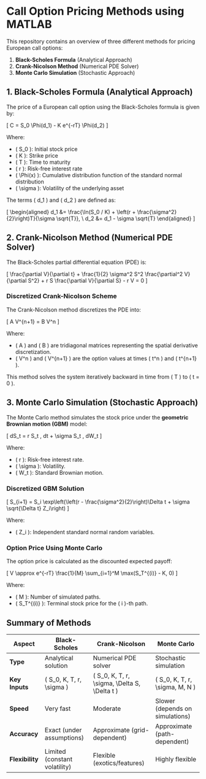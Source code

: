 # Call Option Pricing Methods using MATLAB

This repository contains an overview of three different methods for pricing European call options:
1. **Black-Scholes Formula** (Analytical Approach)
2. **Crank-Nicolson Method** (Numerical PDE Solver)
3. **Monte Carlo Simulation** (Stochastic Approach)

## 1. Black-Scholes Formula (Analytical Approach)

The price of a European call option using the Black-Scholes formula is given by:

\[
C = S_0 \Phi(d_1) - K e^{-rT} \Phi(d_2)
\]

Where:
- \( S_0 \): Initial stock price
- \( K \): Strike price
- \( T \): Time to maturity
- \( r \): Risk-free interest rate
- \( \Phi(x) \): Cumulative distribution function of the standard normal distribution
- \( \sigma \): Volatility of the underlying asset

The terms \( d_1 \) and \( d_2 \) are defined as:

\[
\begin{aligned}
d_1 &= \frac{\ln(S_0 / K) + \left(r + \frac{\sigma^2}{2}\right)T}{\sigma \sqrt{T}}, \\
d_2 &= d_1 - \sigma \sqrt{T}
\end{aligned}
\]

## 2. Crank-Nicolson Method (Numerical PDE Solver)

The Black-Scholes partial differential equation (PDE) is:

\[
\frac{\partial V}{\partial t} + \frac{1}{2} \sigma^2 S^2 \frac{\partial^2 V}{\partial S^2} + r S \frac{\partial V}{\partial S} - r V = 0
\]

### Discretized Crank-Nicolson Scheme

The Crank-Nicolson method discretizes the PDE into:

\[
A V^{n+1} = B V^n
\]

Where:
- \( A \) and \( B \) are tridiagonal matrices representing the spatial derivative discretization.
- \( V^n \) and \( V^{n+1} \) are the option values at times \( t^n \) and \( t^{n+1} \).

This method solves the system iteratively backward in time from \( T \) to \( t = 0 \).

## 3. Monte Carlo Simulation (Stochastic Approach)

The Monte Carlo method simulates the stock price under the **geometric Brownian motion (GBM)** model:

\[
dS_t = r S_t \, dt + \sigma S_t \, dW_t
\]

Where:
- \( r \): Risk-free interest rate.
- \( \sigma \): Volatility.
- \( W_t \): Standard Brownian motion.

### Discretized GBM Solution

\[
S_{i+1} = S_i \exp\left(\left(r - \frac{\sigma^2}{2}\right)\Delta t + \sigma \sqrt{\Delta t} Z_i\right)
\]

Where:
- \( Z_i \): Independent standard normal random variables.

### Option Price Using Monte Carlo

The option price is calculated as the discounted expected payoff:

\[
V \approx e^{-rT} \frac{1}{M} \sum_{i=1}^M \max(S_T^{(i)} - K, 0)
\]

Where:
- \( M \): Number of simulated paths.
- \( S_T^{(i)} \): Terminal stock price for the \( i \)-th path.

## Summary of Methods

| **Aspect**          | **Black-Scholes**              | **Crank-Nicolson**              | **Monte Carlo**                 |
|---------------------|--------------------------------|--------------------------------|---------------------------------|
| **Type**           | Analytical solution            | Numerical PDE solver           | Stochastic simulation          |
| **Key Inputs**     | \( S_0, K, T, r, \sigma \)     | \( S_0, K, T, r, \sigma, \Delta S, \Delta t \) | \( S_0, K, T, r, \sigma, M, N \) |
| **Speed**          | Very fast                     | Moderate                       | Slower (depends on simulations)|
| **Accuracy**       | Exact (under assumptions)      | Approximate (grid-dependent)   | Approximate (path-dependent)   |
| **Flexibility**    | Limited (constant volatility)  | Flexible (exotics/features)    | Highly flexible                |
